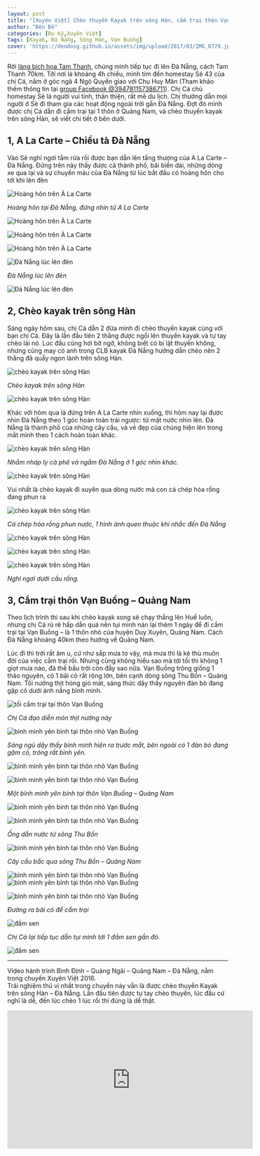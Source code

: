 ```yaml
---
layout: post
title: "[Xuyên Việt] Chèo thuyền Kayak trên sông Hàn, cắm trại thôn Vạn Buồng"
author: "Đèn Đỏ"
categories: [Du Ký,Xuyên Việt]
tags: [Kayak, Đà Nẵng, Sông Hàn, Vạn Buồng]
cover: 'https://dendosg.github.io/assets/img/upload/2017/03/IMG_0779.jpg'
---
```

Rời [làng bích họa Tam Thanh](http://ngaoduky.com/lang-bich-hoa-tam-thanh-quang-nam), chúng mình tiếp tục đi lên Đà Nẵng, cách Tam Thanh 70km. Tới nơi là khoảng 4h chiều, mình tìm đến homestay Sẻ 43 của chị Cá, nằm ở góc ngã 4 Ngô Quyền giao với Chu Huy Mân (Tham khảo thêm thông tin tại [group Facebook @394781157386711](https://www.facebook.com/media/set/?set=oa.460575687473924&type=1)). Chị Cá chủ homestay Sẻ là người vui tính, thân thiện, rất mê du lịch. Chị thường dẫn mọi người ở Sẻ đi tham gia các hoạt động ngoài trời gần Đà Nẵng. Đợt đó mình được chị Cá dẫn đi cắm trại tại 1 thôn ở Quảng Nam, và chèo thuyền kayak trên sông Hàn, sẽ viết chi tiết ở bên dưới.

1, A La Carte – Chiều tà Đà Nẵng
--------------------------------

Vào Sẻ nghỉ ngơi tắm rửa rồi được bạn dẫn lên tầng thượng của A La Carte – Đà Nẵng. Đứng trên này thấy được cả thành phố, bãi biển dài, những dòng xe qua lại và sự chuyển màu của Đà Nẵng từ lúc bắt đầu có hoàng hôn cho tới khi lên đèn

![Hoàng hôn trên À La Carte](https://dendosg.github.io/assets/img/upload/2017/03/IMG_6876.jpg)

*Hoàng hôn tại Đà Nẵng, đứng nhìn từ A La Carte*

![Hoàng hôn trên À La Carte](https://dendosg.github.io/assets/img/upload/2017/03/GOPR2646.jpg)

![Hoàng hôn trên À La Carte](https://dendosg.github.io/assets/img/upload/2017/03/IMG_6879.jpg)

![Hoàng hôn trên À La Carte](https://dendosg.github.io/assets/img/upload/2017/03/IMG_0765.jpg)

![Đà Nẵng lúc lên đèn](https://dendosg.github.io/assets/img/upload/2017/03/GOPR2873.jpg)

*Đà Nẵng lúc lên đèn*

![Đà Nẵng lúc lên đèn](https://dendosg.github.io/assets/img/upload/2017/03/IMG_6946.jpg)

2, Chèo kayak trên sông Hàn
---------------------------

Sáng ngày hôm sau, chị Cá dẫn 2 đứa mình đi chèo thuyền kayak cùng với bạn chị Cá. Đây là lần đầu tiên 2 thằng được ngồi lên thuyền kayak và tự tay chèo lái nó. Lúc đầu cũng hơi bỡ ngỡ, không biết có bị lật thuyền không, nhưng cũng may có anh trong CLB kayak Đà Nẵng hướng dẫn chèo nên 2 thằng đã quẩy ngon lành trên sông Hàn.

![chèo kayak trên sông Hàn](https://dendosg.github.io/assets/img/upload/2017/03/GOPR3042.jpg)

*Chèo kayak trên sông Hàn*

![chèo kayak trên sông Hàn](https://dendosg.github.io/assets/img/upload/2017/03/G0233426.jpg)

Khác với hôm qua là đứng trên A La Carte nhìn xuống, thì hôm nay lại được nhìn Đà Nẵng theo 1 góc hoàn toàn trái ngược: từ mặt nước nhìn lên. Đà Nẵng là thành phố của những cây cầu, và vẻ đẹp của chúng hiện lên trong mắt mình theo 1 cách hoàn toàn khác.

![chèo kayak trên sông Hàn](https://dendosg.github.io/assets/img/upload/2017/03/G0043040.jpg)

*Nhắm nháp ly cà phê và ngắm Đà Nẵng ở 1 góc nhìn khác.*

![chèo kayak trên sông Hàn](https://dendosg.github.io/assets/img/upload/2017/03/G0143243.jpg)

Vui nhất là chèo kayak đi xuyên qua dòng nước mà con cá chép hóa rồng đang phun ra

![chèo kayak trên sông Hàn](https://dendosg.github.io/assets/img/upload/2017/03/G0133227.jpg)

*Cá chép hóa rồng phun nước, 1 hình ảnh quen thuộc khi nhắc đến Đà Nẵng*

![chèo kayak trên sông Hàn](https://dendosg.github.io/assets/img/upload/2017/03/G0123185.jpg)

![chèo kayak trên sông Hàn](https://dendosg.github.io/assets/img/upload/2017/03/G0183365.jpg)

![chèo kayak trên sông Hàn](https://dendosg.github.io/assets/img/upload/2017/03/G0213399.jpg)

*Nghỉ ngơi dưới cầu rồng.*

3, Cắm trại thôn Vạn Buồng – Quảng Nam
--------------------------------------

Theo lịch trình thì sau khi chèo kayak xong sẽ chạy thẳng lên Huế luôn, nhưng chị Cá rủ rê hấp dẫn quá nên tụi mình nán lại thêm 1 ngày để đi cắm trại tại Vạn Buồng – là 1 thôn nhỏ của huyện Duy Xuyên, Quảng Nam. Cách Đà Nẵng khoảng 40km theo hướng về Quảng Nam.

Lúc đi thì trời rất âm u, cứ như sắp mưa to vậy, mà mưa thì là kẻ thù muôn đời của việc cắm trại rồi. Nhưng cũng không hiểu sao mà tới tối thì không 1 giọt mưa nào, đã thế bầu trời còn đầy sao nữa. Vạn Buồng trông giống 1 thảo nguyên, có 1 bãi cỏ rất rộng lớn, bên cạnh dòng sông Thu Bồn – Quảng Nam. Tối nướng thịt hóng gió mát, sáng thức dậy thấy nguyên đàn bò đang gặp cỏ dưới ánh nắng bình minh.

![tối cắm trại tại thôn Vạn Buồng](https://dendosg.github.io/assets/img/upload/2017/03/IMG_0760.jpg)

*Chị Cá đạo diễn món thịt nướng này*

![bình minh yên bình tại thôn nhỏ Vạn Buồng](https://dendosg.github.io/assets/img/upload/2017/03/IMG_0773.jpg)

*Sáng ngủ dậy thấy bình minh hiện ra trước mắt, bên ngoài có 1 đàn bò đang gặm cỏ, trông rất bình yên.*

![bình minh yên bình tại thôn nhỏ Vạn Buồng](https://dendosg.github.io/assets/img/upload/2017/03/GOPR5937.jpg)

![bình minh yên bình tại thôn nhỏ Vạn Buồng](https://dendosg.github.io/assets/img/upload/2017/03/IMG_0777.jpg)

*Một bình minh yên bình tại thôn Vạn Buồng – Quảng Nam*

![bình minh yên bình tại thôn nhỏ Vạn Buồng](https://dendosg.github.io/assets/img/upload/2017/03/IMG_0778.jpg)

![bình minh yên bình tại thôn nhỏ Vạn Buồng](https://dendosg.github.io/assets/img/upload/2017/03/IMG_0779.jpg)

*Ống dẫn nước từ sông Thu Bồn*

![bình minh yên bình tại thôn nhỏ Vạn Buồng](https://dendosg.github.io/assets/img/upload/2017/03/IMG_0781.jpg)

*Cây cầu bắc qua sông Thu Bồn – Quảng Nam*

![bình minh yên bình tại thôn nhỏ Vạn Buồng](https://dendosg.github.io/assets/img/upload/2017/03/IMG_0783.jpg) ![bình minh yên bình tại thôn nhỏ Vạn Buồng](https://dendosg.github.io/assets/img/upload/2017/03/IMG_0786.jpg)

![bình minh yên bình tại thôn nhỏ Vạn Buồng](https://dendosg.github.io/assets/img/upload/2017/03/IMG_0788.jpg)

*Đường ra bãi cỏ để cắm trại*

![đầm sen](https://dendosg.github.io/assets/img/upload/2017/03/IMG_0795.jpg)

*Chị Cá lại tiếp tục dẫn tụi mình tới 1 đầm sen gần đó.*

![đầm sen](https://dendosg.github.io/assets/img/upload/2017/03/IMG_0801-1.jpg)

* * *

Video hành trình Bình Định – Quảng Ngãi – Quảng Nam – Đà Nẵng, nằm trong chuyến Xuyên Việt 2016.  
Trải nghiệm thú vị nhất trong chuyến này vẫn là được chèo thuyền Kayak trên sông Hàn – Đà Nẵng. Lần đầu tiên được tự tay chèo thuyền, lúc đầu cứ nghĩ là dễ, đến lúc chèo 1 lúc rồi thì đúng là dễ thật.
<iframe width="560" height="315" src="https://www.youtube.com/embed/mb1hZpl0xus" frameborder="0" gesture="media" allow="encrypted-media" allowfullscreen></iframe>
